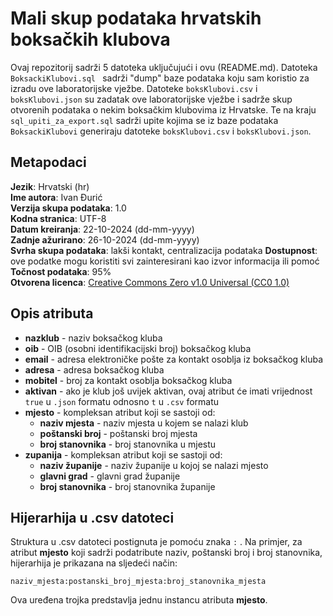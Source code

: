 # Mali skup podataka hrvatskih boksačkih klubova
Ovaj repozitorij sadrži 5 datoteka uključujući i ovu (README.md). Datoteka `BoksackiKlubovi.sql ` sadrži "dump" baze podataka koju sam koristio za izradu ove laboratorijske vježbe. Datoteke `boksKlubovi.csv` i `boksKlubovi.json` su zadatak ove laboratorijske vježbe i sadrže skup otvorenih podataka o nekim boksačkim klubovima iz Hrvatske. Te na kraju `sql_upiti_za_export.sql` sadrži upite kojima se iz baze podataka `BoksackiKlubovi` generiraju datoteke `boksKlubovi.csv` i `boksKlubovi.json`.

## Metapodaci
**Jezik**: Hrvatski (hr)  
**Ime autora**: Ivan Đurić  
**Verzija skupa podataka**: 1.0  
**Kodna stranica**: UTF-8  
**Datum kreiranja**: 22-10-2024 (dd-mm-yyyy)  
**Zadnje ažurirano**: 26-10-2024 (dd-mm-yyyy)  
**Svrha skupa podataka**: lakši kontakt, centralizacija podataka
**Dostupnost**: ove podatke mogu koristiti svi zainteresirani kao izvor informacija ili pomoć  
**Točnost podataka**: 95%  
**Otvorena licenca**: [Creative Commons Zero v1.0 Universal (CC0 1.0)](https://creativecommons.org/publicdomain/zero/1.0/)

## Opis atributa

- **nazklub** - naziv boksačkog kluba
- **oib** - OIB (osobni identifikacijski broj) boksačkog kluba
- **email** - adresa elektroničke pošte za kontakt osoblja iz boksačkog kluba
- **adresa** - adresa boksačkog kluba
- **mobitel** - broj za kontakt osoblja boksačkog kluba
- **aktivan** - ako je klub još uvijek aktivan, ovaj atribut će imati vrijednost `true` u `.json` formatu odnosno `t` u `.csv` formatu
- **mjesto** - kompleksan atribut koji se sastoji od:
  - **naziv mjesta** - naziv mjesta u kojem se nalazi klub
  - **poštanski broj** - poštanski broj mjesta
  - **broj stanovnika** - broj stanovnika u mjestu
- **zupanija** - kompleksan atribut koji se sastoji od:
  - **naziv županije** - naziv županije u kojoj se nalazi mjesto
  - **glavni grad** - glavni grad županije
  - **broj stanovnika** - broj stanovnika županije

## Hijerarhija u .csv datoteci

Struktura u .csv datoteci postignuta je pomoću znaka `:` . Na primjer, za atribut **mjesto** koji sadrži podatribute naziv, poštanski broj i broj stanovnika, hijerarhija je prikazana na sljedeći način:

`naziv_mjesta:postanski_broj_mjesta:broj_stanovnika_mjesta`

Ova uređena trojka predstavlja jednu instancu atributa **mjesto**.
